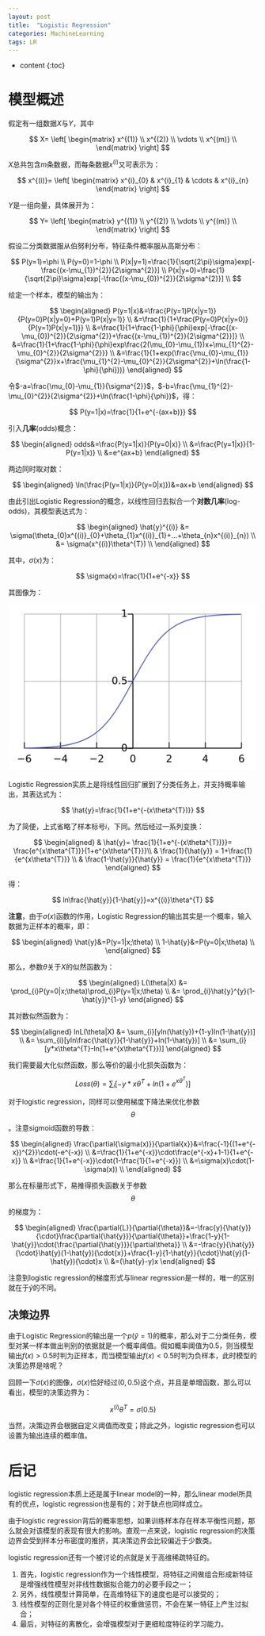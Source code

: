```yaml
---
layout: post
title:  "Logistic Regression"
categories: MachineLearning
tags: LR
---
```


* content
{:toc}

# 模型概述

假定有一组数据$X$与$Y$，其中

$$
X=
\left[
\begin{matrix}
 x^{(1)} \\
x^{(2)} \\
 \vdots \\
 x^{(m)} \\
\end{matrix}
\right]
$$

$X$总共包含$m$条数据，而每条数据$x^{(i)}$又可表示为：

$$
x^{(i)}=
\left[
\begin{matrix}
 x^{i}_{0} & x^{i}_{1} & \cdots & x^{i}_{n}
\end{matrix}
\right]
$$

$Y$是一组向量，具体展开为：

$$
Y=
\left[
\begin{matrix}
 y^{(1)} \\
y^{(2)} \\
 \vdots \\
y^{(m)} \\
\end{matrix}
\right]
$$

假设二分类数据服从伯努利分布，特征条件概率服从高斯分布：

$$
P(y=1)=\phi \\
P(y=0)=1-\phi \\
P(x|y=1)=\frac{1}{\sqrt{2\pi}\sigma}exp[-\frac{(x-\mu_{1})^{2}}{2\sigma^{2}}] \\
P(x|y=0)=\frac{1}{\sqrt{2\pi}\sigma}exp[-\frac{(x-\mu_{0})^{2}}{2\sigma^{2}}] \\
$$

给定一个样本，模型的输出为：

$$
\begin{aligned}
P(y=1|x)&=\frac{P(y=1)P(x|y=1)}{P(y=0)P(x|y=0)+P(y=1)P(x|y=1)} \\
&=\frac{1}{1+\frac{P(y=0)P(x|y=0)}{P(y=1)P(x|y=1)}} \\
&=\frac{1}{1+\frac{1-\phi}{\phi}exp[-\frac{(x-\mu_{0})^{2}}{2\sigma^{2}}+\frac{(x-\mu_{1})^{2}}{2\sigma^{2}}]} \\
&=\frac{1}{1+\frac{1-\phi}{\phi}exp\frac{2(\mu_{0}-\mu_{1})x+\mu_{1}^{2}-\mu_{0}^{2}}{2\sigma^{2}}} \\
&=\frac{1}{1+exp(\frac{\mu_{0}-\mu_{1}}{\sigma^{2}}x+\frac{\mu_{1}^{2}-\mu_{0}^{2}}{2\sigma^{2}}+\ln(\frac{1-\phi}{\phi}))}
\end{aligned}
$$

令$-a=\frac{\mu_{0}-\mu_{1}}{\sigma^{2}}$，$-b=\frac{\mu_{1}^{2}-\mu_{0}^{2}}{2\sigma^{2}}+\ln(\frac{1-\phi}{\phi})$，得：

$$
P(y=1|x)=\frac{1}{1+e^{-(ax+b)}}
$$

引入**几率**(odds)概念：

$$
\begin{aligned}
odds&=\frac{P(y=1|x)}{P(y=0|x)} \\
&=\frac{P(y=1|x)}{1-P(y=1|x)} \\
&=e^{ax+b}
\end{aligned}
$$

两边同时取对数：

$$
\begin{aligned}
\ln(\frac{P(y=1|x)}{P(y=0|x)})&=ax+b
\end{aligned}
$$

由此引出Logistic Regression的概念，以线性回归去拟合一个**对数几率**(log-odds)，其模型表达式为：

$$
\begin{aligned}
\hat{y}^{(i)}
 &= \sigma(\theta_{0}x^{(i)}_{0}+\theta_{1}x^{(i)}_{1}+...+\theta_{n}x^{(i)}_{n}) \\
 &= \sigma(x^{(i)}\theta^{T}) \\
\end{aligned}
$$

其中，$\sigma(x)$为：

$$
\sigma(x)=\frac{1}{1+e^{-x}}
$$

其图像为：

![](img/Logistic-curve.svg)

Logistic Regression实质上是将线性回归扩展到了分类任务上，并支持概率输出，其表达式为：

$$
\hat{y}=\frac{1}{1+e^{-(x\theta^{T})}}
$$

为了简便，上式省略了样本标号$i$，下同。然后经过一系列变换：

$$
\begin{aligned}
& \hat{y}= \frac{1}{1+e^{-(x\theta^{T})}}= \frac{e^{x\theta^{T}}}{1+e^{x\theta^{T}}}\\
& \frac{1}{\hat{y}} = 1+\frac{1}{e^{x\theta^{T}}} \\
& \frac{1-\hat{y}}{\hat{y}} = \frac{1}{e^{x\theta^{T}}}
\end{aligned}
$$

得：

$$
ln\frac{\hat{y}}{1-\hat{y}}=x^{(i)}\theta^{T}
$$

**注意**，由于$\sigma(x)$函数的作用，Logistic Regression的输出其实是一个概率，输入数据为正样本的概率，即：

$$
\begin{aligned}
\hat{y}&=P(y=1|x;\theta) \\
1-\hat{y}&=P(y=0|x;\theta) \\
\end{aligned}
$$

那么，参数$\theta$关于$X$的似然函数为：

$$
\begin{aligned}
L(\theta|X) &= \prod_{i}P(y=0|x;\theta)\prod_{i}P(y=1|x;\theta) \\
			&= \prod_{i}\hat{y}^{y}(1-\hat{y})^{1-y}
\end{aligned}
$$

其对数似然函数为：

$$
\begin{aligned}
lnL(\theta|X) &= \sum_{i}[yln(\hat{y})+(1-y)ln(1-\hat{y})] \\
&= \sum_{i}[yln\frac{\hat{y}}{1-\hat{y}}+ln(1-\hat{y})] \\
&= \sum_{i}[y*x\theta^{T}-ln(1+e^{x\theta^{T}})]
\end{aligned}
$$

我们需要最大化似然函数，那么等价的最小化损失函数为：

$$
Loss(\theta)=\sum_{i}[-y*x\theta^{T}+ln(1+e^{x\theta^{T}})]
$$

对于logistic regression，同样可以使用梯度下降法来优化参数$$\theta$$。注意sigmoid函数的导数：

$$
\begin{aligned}
\frac{\partial{\sigma(x)}}{\partial{x}}&=\frac{-1}{(1+e^{-x})^{2}}\cdot(-e^{-x}) \\
&=\frac{1}{1+e^{-x}}\cdot\frac{e^{-x}+1-1}{1+e^{-x}} \\
&=\frac{1}{1+e^{-x}}\cdot(1-\frac{1}{1+e^{-x}}) \\
&=\sigma(x)\cdot(1-\sigma(x)) \\
\end{aligned}
$$

那么在标量形式下，易推得损失函数关于参数$$\theta​$$的梯度为：

$$
\begin{aligned}
\frac{\partial{L}}{\partial{\theta}}&=-\frac{y}{\hat{y}}{\cdot}\frac{\partial{\hat{y}}}{\partial{\theta}}+\frac{1-y}{1-\hat{y}}\cdot{\frac{\partial{\hat{y}}}{\partial\theta}} \\
&=-\frac{y}{\hat{y}}{\cdot}\hat{y}(1-\hat{y}){\cdot{x}}+\frac{1-y}{1-\hat{y}}{\cdot}\hat{y}(1-\hat{y}){\cdot}x \\
&=(\hat{y}-y)x
\end{aligned}
$$

注意到logistic regression的梯度形式与linear regression是一样的，唯一的区别就在于$\hat{y}$的不同。

## 决策边界

由于Logistic Regression的输出是一个$p(\hat{y}=1)$的概率，那么对于二分类任务，模型对某一样本做出判别的依据就是一个概率阈值。假如概率阈值为0.5，则当模型输出$f(x)>0.5$时判为正样本，而当模型输出$f(x)<0.5$时判为负样本，此时模型的决策边界是啥呢？

回顾一下$\sigma(x)$的图像，$\sigma(x)$恰好经过$(0, 0.5)$这个点，并且是单增函数，那么可以看出，模型的决策边界为：

$$
x^{(i)}\theta^{T}=\sigma(0.5)
$$

当然，决策边界会根据自定义阈值而改变；除此之外，logistic regression也可以设置为输出连续的概率值。

# 后记

logistic regression本质上还是属于linear model的一种，那么linear model所具有的优点，logistic regression也是有的；对于缺点也同样成立。

由于logistic regression背后的概率思想，如果训练样本存在样本平衡性问题，那么就会对该模型的表现有很大的影响。直观一点来说，logistic regression的决策边界会受到样本分布密度的推挤，其决策边界会比较偏近于少数类。

logistic regression还有一个被讨论的点就是关于高维稀疏特征的。

1. 首先，logistic regression作为一个线性模型，将特征之间做组合形成新特征是增强线性模型对非线性数据拟合能力的必要手段之一；
2. 另外，线性模型计算简单，在高维特征下的速度也是可以接受的；
3. 线性模型的正则化是对各个特征的权重做惩罚，不会在某一特征上产生过拟合；
4. 最后，对特征的离散化，会增强模型对于更细粒度特征的学习能力。